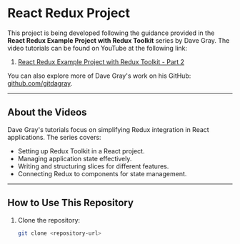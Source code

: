 # React Redux Project  

This project is being developed following the guidance provided in the **React Redux Example Project with Redux Toolkit** series by Dave Gray. The video tutorials can be found on YouTube at the following link:  

1. [React Redux Example Project with Redux Toolkit - Part 2](https://www.youtube.com/watch?v=hI-VgEaCMyQ)  

You can also explore more of Dave Gray's work on his GitHub: [github.com/gitdagray](https://github.com/gitdagray).  

---

## About the Videos  

Dave Gray's tutorials focus on simplifying Redux integration in React applications. The series covers:  
- Setting up Redux Toolkit in a React project.  
- Managing application state effectively.  
- Writing and structuring slices for different features.  
- Connecting Redux to components for state management.  

---

## How to Use This Repository  

1. Clone the repository:  
   ```bash
   git clone <repository-url>
